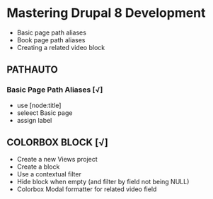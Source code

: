 # Mastering Drupal 8 Development


- Basic page path aliases
- Book page path aliases
- Creating a related video block

## PATHAUTO

### Basic Page Path Aliases [√]

- use [node:title]
- seleect Basic page
- assign label


## COLORBOX BLOCK [√]

- Create a new Views project
- Create a block
- Use a contextual filter
- Hide block when empty (and filter by field not being NULL)
- Colorbox Modal formatter for related video field